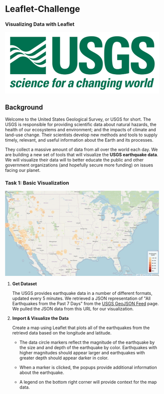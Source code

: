 # Leaflet-Challenge
### Visualizing Data with Leaflet

![1-Logo](https://github.com/PeiDay/Leaflet-Challenge/blob/main/static/images/1-Logo.png)

## Background
Welcome to the United States Geological Survey, or USGS for short. The USGS is responsible for providing scientific data about natural hazards, the health of our ecosystems and environment; and the impacts of climate and land-use change. Their scientists develop new methods and tools to supply timely, relevant, and useful information about the Earth and its processes. 

They collect a massive amount of data from all over the world each day. We are building a new set of tools that will visualize the **USGS earthquake data**.  We will visualize their data will to better educate the public and other government organizations (and hopefully secure more funding) on issues facing our planet.

### Task 1: Basic Visualization

![WeekBasicMap](https://github.com/PeiDay/Leaflet-Challenge/blob/main/static/images/basic_week_map.png)

1. **Get Dataset**

   The USGS provides earthquake data in a number of different formats, updated every 5 minutes. We retrieved a JSON representation of "All Earthquakes from the Past 7 Days" from the [USGS GeoJSON Feed](http://earthquake.usgs.gov/earthquakes/feed/v1.0/geojson.php) page. 
   We pulled the JSON data from this URL for our visualization.

2. **Import & Visualize the Data**

   Create a map using Leaflet that plots all of the earthquakes from the retrievd data based on the longitude and latitude.

   * The data circle markers reflect the magnitude of the earthquake by the size and and depth of the earthquake by color. Earthquakes with higher magnitudes should appear larger and earthquakes with greater depth should appear darker in color.

   * When a marker is clicked, the popups provide additional information about the earthquake.

   * A legend on the bottom right corner will provide context for the map data.

